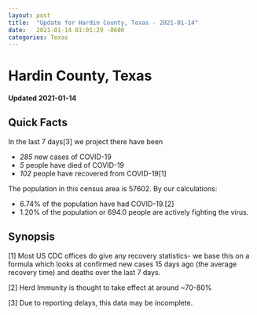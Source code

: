 ```yaml
---
layout: post
title:  "Update for Hardin County, Texas - 2021-01-14"
date:   2021-01-14 01:01:29 -0600
categories: Texas
---
```


# Hardin County, Texas
#### Updated 2021-01-14

## Quick Facts

In the last 7 days[3] we project there have been
- *285* new cases of COVID-19
- *5* people have died of COVID-19
- *102* people have recovered from COVID-19[1]

The population in this census area is 57602. By our calculations:
- 6.74% of the population have had COVID-19.[2]
- 1.20% of the population or 694.0 people are actively fighting the virus.

## Synopsis




[1] Most US CDC offices do give any recovery statistics- we base this on a formula which looks at confirmed new cases
15 days ago (the average recovery time) and deaths over the last 7 days.

[2] Herd Immunity is thought to take effect at around ~70-80%

[3] Due to reporting delays, this data may be incomplete.
 
    